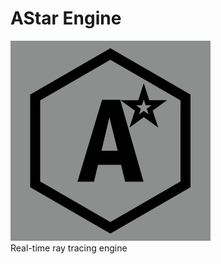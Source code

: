 # AStar Engine
![AStar Engine Logo](AStarLogo_Github.png "AStar")
<br /> Real-time ray tracing engine
